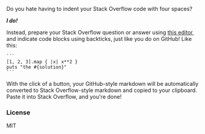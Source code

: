 Do you hate having to indent your Stack Overflow code with four spaces?

***I do!***

Instead, prepare your Stack Overflow question or answer using [this
editor][editor], and indicate code blocks using backticks, just like you
do on GitHub! Like this:

    ```
    [1, 2, 3].map { |x| x**2 }
    puts "the #{solution}"
    ```

With the click of a button, your GitHub-style markdown will be
automatically converted to Stack Overflow-style markdown and copied to
your clipboard. Paste it into Stack Overflow, and you're done!

[editor]: https://davidrunger.github.io/stackoverflow-editor/

### License

MIT
